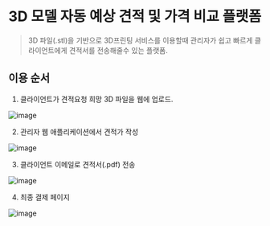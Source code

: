 # 3D 모델 자동 예상 견적 및 가격 비교 플랫폼
> 3D 파일(.stl)을 기반으로 3D프린팅 서비스를 이용할때 관리자가 쉽고 빠르게 클라이언트에게 견적서를 전송해줄수 있는 플랫폼.


## 이용 순서
1. 클라이언트가 견적요청 희망 3D 파일을 웹에 업로드.

![image](https://user-images.githubusercontent.com/22045187/133602889-5633352c-f539-474b-9056-416ba9e08824.png)

2. 관리자 웹 애플리케이션에서 견적가 작성

![image](https://user-images.githubusercontent.com/22045187/133603209-7ee2ff56-f266-4b6e-a144-6c7c5b532dea.png)

3. 클라이언트 이메일로 견적서(.pdf) 전송

![image](https://user-images.githubusercontent.com/22045187/133603405-5d04a8e7-b585-4a18-86ab-f7988e3a6e15.png)

4. 최종 결제 페이지

![image](https://user-images.githubusercontent.com/22045187/133603580-f1360478-c214-40dc-9e9a-5152c2f31b2b.png)
